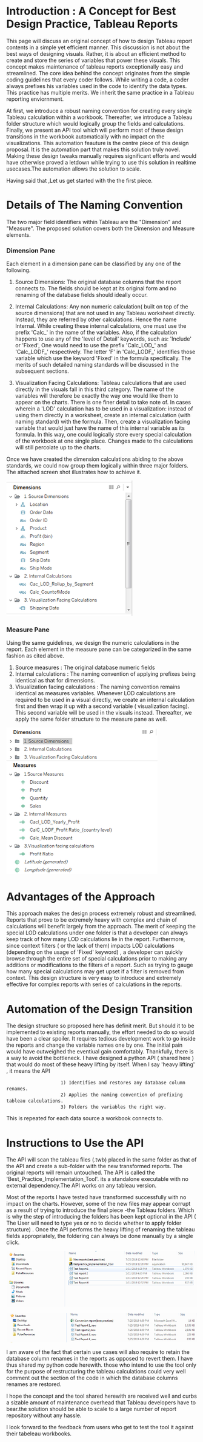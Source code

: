 # Introduction : A Concept for Best  Design Practice, Tableau Reports

This page will discuss an original concept of how to design Tableau report contents in a simple yet efficient manner. This discussion is not about the best ways of designing visuals. Rather, it is about an efficient method to create and store the series of variables that power these visuals. This concept makes maintenance of tableau reports exceptionally easy and streamlined. 
The core idea behind the concept originates from the simple coding guidelines that every coder follows. While writing a code, a coder always prefixes his variables used in the code to identify the data types. This practice has multiple merits. We inherit the same practice in a Tableau reporting enviornment.

At first, we introduce a robust naming convention for creating every single Tableau calculation within a workbook. Thereafter, we introduce a Tableau folder structure which would logically group the fields and calculations. Finally, we present an API tool which will perform most of these design transitions in the workbook automatically with no impact on the visualizations. 
This automation feauture is the centre piece of this design proposal. It is the automation part that makes this solution truly novel. Making these design tweaks manually requires significant efforts and would have otherwise proved a letdown while trying to use this solution in realtime usecases.The automation allows the solution to scale.

Having said that ,Let us get started with the the first piece.

#  Details of The Naming Convention

The two major field identifiers within Tableau are the "Dimension" and "Measure". The proposed solution covers both the Dimension and Measure elements.
###  Dimension Pane
Each element in a dimension pane can be classified by any one of the following.

 1. Source Dimensions: The original database columns that the report connects to. The fields should be kept at its original form and no renaming of the database fields should ideally occur.

 2. Internal Calculations: Any non numeric calculation( built on top of the source dimensions) that are not used in any Tableau worksheet directly. Instead, they are referred by other calculations. Hence the name Internal. While creating these internal calculations, one must use the prefix 'Calc_' in the name of the variables. Also, if the calculation happens to use any of the 
'level of Detail' keywords, such as: 'Include' or 'Fixed', One would need to use the prefix 'Calc_LOD_' and 'Calc_LODF_' respectively. The letter 'F' in 'Calc_LODF_'  identifies those variable which use the keyword 'Fixed' in the formula specifically. The merits of such detailed naming standards will be discussed in the subsequent sections.

 
 3. Visualization Facing Calculations: Tableau calculations that are used directly in the visuals fall in this third category. The name of the variables will therefore be exactly the way one would like them to appear on the charts.
There is one finer detail to take note of. In cases wherein a 'LOD' calculation has to be used in a visualization: instead of using them directly in a worksheet, create an internal calculation (with naming standard) with the formula. Then, create a visualization facing variable that would just have the name of this internal variable as its formula. In this way, one could logically store every special calculation of the workbook at one single place. Changes made to the calculations will still percolate up to the charts.

Once we have created the dimension calculations abiding to the above standards, we could now group them logically within three major folders. The attached screen shot illustrates how to achieve it.

![](https://github.com/Priyak1985/Tableau-Best-Practice-Concept/blob/master/Screen%20shot%201.PNG)

###  Measure Pane

Using the same guidelines, we design the numeric calculations in the report. Each element in the measure pane can be categorized in the same fashion as cited above. 

  1. Source measures : The original database numeric fields
  2. Internal calculations : The naming convention of applying prefixes being identical as that for dimensions.
  3. Visualization facing calculations : The naming convention remains identical as measures variables. Whenever LOD calculations are required to be used in a visual directly, we create an internal calculation first and then wrap it up with a second variable ( visualization facing). This second variable will be used in the visuals instead. 
Thereafter, we apply the same folder structure to the measure pane as well.


![](https://github.com/Priyak1985/Tableau-Best-Practice-Concept/blob/master/Screen%20shot%202.PNG)


# Advantages of the Approach

This approach makes the design process extremely robust and streamlined. Reports that prove to be extremely heavy with complex and chain of calculations will benefit largely from the approach. The merit of keeping the special LOD calculations under one folder is that a developer can always keep track of how many LOD calculations lie in the report. Furthermore, since context filters ( or the lack of them) impacts LOD calculations (depending on the usage of 'Fixed' keyword) , a developer can quickly browse through the entire set of special calculations prior to making any additions or modifications to the filters of a report. Such as trying to gauge how many special calculations may get upset if a filter is removed from context.
This design structure is very easy to introduce and extremely effective for complex reports with series of calculations in the reports. 

# Automation of the Design Transition
The design structure so proposed here has definit merit. But should it to be implemented to existing reports manually, the effort needed to do so would have been a clear spoiler. It requires tedious development work to go inside the reports and  change the variable names one by one. The initial pain would have outweighed the eventiual gain comfortably.
Thankfully, there is a way to avoid the bottleneck. I have designed a python API ( shared here ) that would do most of these heavy lifting by itself. When I say 'heavy lifting' , it means the API
    
                        1) Identifies and restores any database column renames.
                        2) Applies the naming convention of prefixing tableau calculations. 
                        3) Folders the variables the right way.

This is repeated for each data source a workbook connects to. 

# Instructions to Use the API

The API will scan the tableau files (.twb) placed in the same folder as that of the API and create a sub-folder with the new transformed reports. The original reports will remain untouched. The API is called the  'Best_Practice_Implementation_Tool'.
its a standalone executable with no external dependency.The API works on any tableau version. 

Most of the reports I have tested have transformed successfully with no impact on the charts. However, some of the new files may appear corrupt as a result of trying to introduce the final piece -the Tableau folders. 
Which is why the step of introducing the folders has been kept optional in the API ( The User will need to type yes or no to decide whether to apply folder structure) . Once the API performs the heavy lifting of renaming the tableau fields appropriately, the foldering can always be done manually by a single click.


![](https://github.com/Priyak1985/Tableau-Best-Practice-Concept/blob/master/Screen%20shot%203.PNG)

![](https://github.com/Priyak1985/Tableau-Best-Practice-Concept/blob/master/Screen%20shot%204.PNG)


I am aware of the fact that certain use cases will also require to retain the database column renames in the reports as opposed to revert them. I have thus shared my python code herewith. those who intend to use the tool only for the purpose of restructuring the tableau calculations could very well comment out the section of the code in which the database columns renames are restored.

I hope the concept and the tool shared herewith are received well and curbs a sizable amount of maintenance overhead that Tableau developers have to bear.the solution should be able to scale to a large number of report repository without any hassle.

I look forward to the feedback from users who get to test the tool it against their tabeleau workbooks. 
